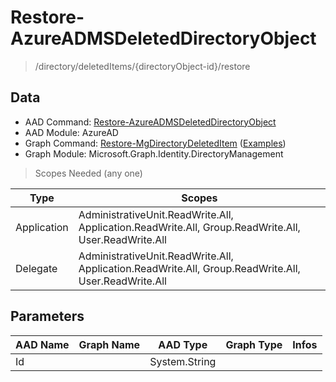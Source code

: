 # Restore-AzureADMSDeletedDirectoryObject

> /directory/deletedItems/{directoryObject-id}/restore

## Data

+ AAD Command: [Restore-AzureADMSDeletedDirectoryObject](https://docs.microsoft.com/en-us/powershell/module/AzureAD/Restore-AzureADMSDeletedDirectoryObject)
+ AAD Module: AzureAD
+ Graph Command: [Restore-MgDirectoryDeletedItem](https://docs.microsoft.com/en-us/powershell/module/Microsoft.Graph.Identity.DirectoryManagement/Restore-MgDirectoryDeletedItem) ([Examples](https://github.com/orgs/msgraph/discussions?discussions_q=Restore-MgDirectoryDeletedItem))
+ Graph Module: Microsoft.Graph.Identity.DirectoryManagement

> Scopes Needed (any one)

|Type|Scopes|
|---|---|
|Application|AdministrativeUnit.ReadWrite.All, Application.ReadWrite.All, Group.ReadWrite.All, User.ReadWrite.All|
|Delegate|AdministrativeUnit.ReadWrite.All, Application.ReadWrite.All, Group.ReadWrite.All, User.ReadWrite.All|

## Parameters

|AAD Name|Graph Name|AAD Type|Graph Type|Infos|
|---|---|---|---|---|
|Id||System.String|||

